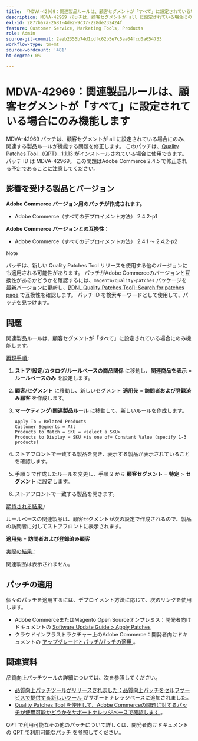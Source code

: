 ```yaml
---
title: 「MDVA-42969：関連製品ルールは、顧客セグメントが「すべて」に設定されている場合にのみ機能する」
description: MDVA-42969 パッチは、顧客セグメントが all に設定されている場合にのみ、関連する製品ルールが機能する問題を修正します。 このパッチは、[Quality Patches Tool （QPT） ] （/help/announcements/adobe-commerce-announcements/magento-quality-patches-released-new-tool-to-self-serve-quality-patches.md） 1.1.13 がインストールされている場合に利用できます。 パッチ ID は MDVA-42969。 この問題はAdobe Commerce 2.4.5 で修正される予定であることに注意してください。
exl-id: 2877ba7a-2681-4de2-9c37-228de232424f
feature: Customer Service, Marketing Tools, Products
role: Admin
source-git-commit: 2aeb2355b74d1cdfc62b5e7c5aa04fcd0a654733
workflow-type: tm+mt
source-wordcount: '481'
ht-degree: 0%

---
```


# MDVA-42969：関連製品ルールは、顧客セグメントが「すべて」に設定されている場合にのみ機能します

MDVA-42969 パッチは、顧客セグメントが all に設定されている場合にのみ、関連する製品ルールが機能する問題を修正します。 このパッチは、[Quality Patches Tool （QPT） ](/help/announcements/adobe-commerce-announcements/magento-quality-patches-released-new-tool-to-self-serve-quality-patches.md)1.1.13 がインストールされている場合に使用できます。 パッチ ID は MDVA-42969。 この問題はAdobe Commerce 2.4.5 で修正される予定であることに注意してください。

## 影響を受ける製品とバージョン

**Adobe Commerce バージョン用のパッチが作成されます。**

* Adobe Commerce（すべてのデプロイメント方法） 2.4.2-p1

**Adobe Commerce バージョンとの互換性：**

* Adobe Commerce（すべてのデプロイメント方法） 2.4.1 ～ 2.4.2-p2

>[!NOTE]
>
>パッチは、新しい Quality Patches Tool リリースを使用する他のバージョンにも適用される可能性があります。 パッチがAdobe Commerceのバージョンと互換性があるかどうかを確認するには、`magento/quality-patches` パッケージを最新バージョンに更新し、[[!DNL Quality Patches Tool]: Search for patches page](https://experienceleague.adobe.com/tools/commerce-quality-patches/index.html) で互換性を確認します。 パッチ ID を検索キーワードとして使用して、パッチを見つけます。

## 問題

関連製品ルールは、顧客セグメントが「すべて」に設定されている場合にのみ機能します。

<u> 再現手順 </u>:

1. **ストア**/**設定**/**カタログ**/**ルールベースの商品関係** に移動し、**関連商品を表示** = **ルールベースのみ** を設定します。
1. **顧客**/**セグメント** に移動し、新しいセグメント **適用先** = **訪問者および登録済み顧客** を作成します。
1. **マーケティング**/**関連製品ルール** に移動して、新しいルールを作成します。

   ```code block
   Apply To = Related Products
   Customer Segments = All
   Products to Match = SKU = <select a SKU>
   Products to Display = SKU +is one of+ Constant Value (specify 1-3 products)
   ```

1. ストアフロントで一致する製品を開き、表示する製品が表示されていることを確認します。
1. 手順 3 で作成したルールを変更し、手順 2 から **顧客セグメント** = **特定** > **セグメント** に設定します。
1. ストアフロントで一致する製品を開きます。

<u> 期待される結果 </u>:

ルールベースの関連製品は、顧客セグメントが次の設定で作成されるので、製品の訪問者に対してストアフロントに表示されます。

**適用先** = **訪問者および登録済み顧客**

<u> 実際の結果 </u>:

関連製品は表示されません。

## パッチの適用

個々のパッチを適用するには、デプロイメント方法に応じて、次のリンクを使用します。

* Adobe CommerceまたはMagento Open Sourceオンプレミス：開発者向けドキュメントの [Software Update Guide > Apply Patches](https://experienceleague.adobe.com/en/docs/commerce-operations/tools/quality-patches-tool/usage)
* クラウドインフラストラクチャー上のAdobe Commerce：開発者向けドキュメントの [ アップグレードとパッチ/パッチの適用 ](https://experienceleague.adobe.com/en/docs/commerce-cloud-service/user-guide/develop/upgrade/apply-patches)。

## 関連資料

品質向上パッチツールの詳細については、次を参照してください。

* [ 品質向上パッチツールがリリースされました：品質向上パッチをセルフサービスで提供する新しいツール ](/help/announcements/adobe-commerce-announcements/magento-quality-patches-released-new-tool-to-self-serve-quality-patches.md) がサポートナレッジベースに追加されました。
* [Quality Patches Tool を使用して、Adobe Commerceの問題に対するパッチが使用可能かどうかをサポートナレッジベースで確認します ](/help/support-tools/patches-available-in-qpt-tool/check-patch-for-magento-issue-with-magento-quality-patches.md)。

QPT で利用可能なその他のパッチについて詳しくは、開発者向けドキュメントの [QPT で利用可能なパッチ ](https://experienceleague.adobe.com/tools/commerce-quality-patches/index.html) を参照してください。
